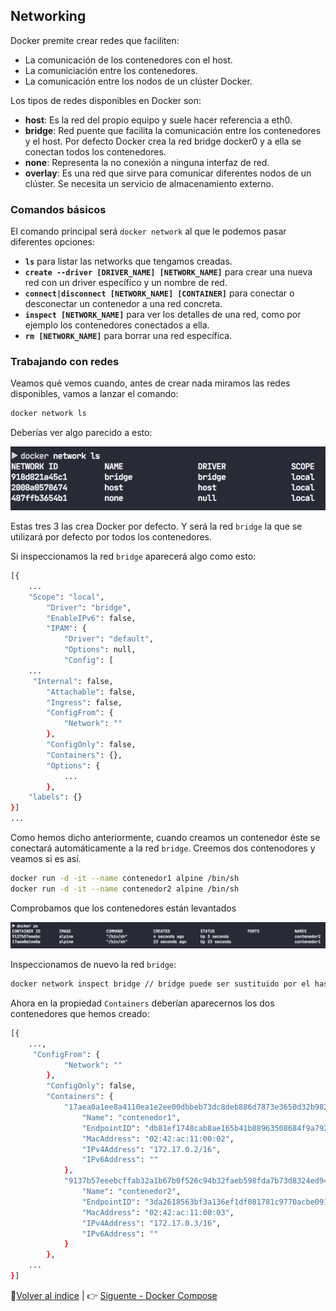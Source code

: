 ## Networking

Docker premite crear redes que faciliten: 

* La comunicación de los contenedores con el host.
* La comuniciación entre los contenedores.
* La comunicación entre los nodos de un clúster Docker.

Los tipos de redes disponibles en Docker son:

* **host**: Es la red del propio equipo y suele hacer referencia a eth0.
* **bridge**: Red puente que facilita la comunicación entre los contenedores y el host. Por defecto Docker crea la red bridge docker0 y a ella se conectan todos los contenedores.
* **none**: Representa la no conexión a ninguna interfaz de red.
* **overlay**: Es una red que sirve para comunicar diferentes nodos de un clúster. Se necesita un servicio de almacenamiento externo.


### Comandos básicos

El comando principal será `docker network` al que le podemos pasar diferentes opciones:

* **`ls`** para listar las networks que tengamos creadas.
* **`create --driver [DRIVER_NAME] [NETWORK_NAME]`** para crear una nueva red con un driver específico y un nombre de red.
* **`connect|disconnect [NETWORK_NAME] [CONTAINER]`** para conectar o desconectar un contenedor a una red concreta.
* **`inspect [NETWORK_NAME]`** para ver los detalles de una red, como por ejemplo los contenedores conectados a ella.
* **`rm [NETWORK_NAME]`** para borrar una red específica.

### Trabajando con redes

Veamos qué vemos cuando, antes de crear nada miramos las redes disponibles, vamos a lanzar el comando:

```bash
docker network ls
```

Deberías ver algo parecido a esto:

![default-docker-networks](./../images/default-docker-networks.png)

Estas tres 3 las crea Docker por defecto. Y será la red `bridge` la que se utilizará por defecto por todos los contenedores.

Si inspeccionamos la red `bridge` aparecerá algo como esto: 

```bash
[{
    ...
    "Scope": "local",
        "Driver": "bridge",
        "EnableIPv6": false,
        "IPAM": {
            "Driver": "default",
            "Options": null,
            "Config": [
    ...
     "Internal": false,
        "Attachable": false,
        "Ingress": false,
        "ConfigFrom": {
            "Network": ""
        },
        "ConfigOnly": false,
        "Containers": {},
        "Options": {
            ...
        },
    "labels": {}
}]
...
```

Como hemos dicho anteriormente, cuando creamos un contenedor éste se conectará automáticamente a la red `bridge`. Creemos dos contenodores y veamos si es así.

```bash
docker run -d -it --name contenedor1 alpine /bin/sh
docker run -d -it --name contenedor2 alpine /bin/sh
```

Comprobamos que los contenedores están levantados

![alpine-network-example-1](./../images/alpine-network-example-1.png)

Inspeccionamos de nuevo la red `bridge`:

```bash
docker network inspect bridge // bridge puede ser sustituido por el hash
```

Ahora en la propiedad `Containers` deberían aparecernos los dos contenedores que hemos creado:

```bash
[{
    ...,
     "ConfigFrom": {
            "Network": ""
        },
        "ConfigOnly": false,
        "Containers": {
            "17aea0a1ee8a4110ea1e2ee00dbbeb73dc8deb886d7873e3650d32b9823c8bd3": {
                "Name": "contenedor1",
                "EndpointID": "db81ef1748cab8ae165b41b88963508684f9a7927e042285f49620037a2151c6",
                "MacAddress": "02:42:ac:11:00:02",
                "IPv4Address": "172.17.0.2/16",
                "IPv6Address": ""
            },
            "9137b57eeebcffab32a1b67b0f526c94b32faeb598fda7b73d8324ed940ad128": {
                "Name": "contenedor2",
                "EndpointID": "3da2618563bf3a136ef1df081781c9770acbe091692c2d02ab0b70d807c9a8c2",
                "MacAddress": "02:42:ac:11:00:03",
                "IPv4Address": "172.17.0.3/16",
                "IPv6Address": ""
            }
        },
    ...
}]
```

📖[Volver al índice](../README.md) | 👉 [Siguente - Docker Compose](docker-compose.md)